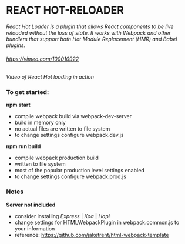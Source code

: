 # REACT HOT-RELOADER 

*React Hot Loader is a plugin that allows React components to be live reloaded without the loss of state. It works with Webpack and other bundlers that support both Hot Module Replacement (HMR) and Babel plugins.*



###### https://vimeo.com/100010922
*Video of React Hot loading in action*


### To get started:

  **npm start** 
   * compile webpack build via webpack-dev-server  
   * build in memory only
   * no actual files are written to file system
   * to change settings configure webpack.dev.js
    
  **npm run build** 
   * compile webpack production build
   * written to file system
   * most of the popular production level settings enabled
   * to change settings configure webpack.prod.js


### Notes

  **Server not included**
   * consider installing *Express* | *Koa* | *Hapi*
   * change settings for HTMLWebpackPlugin in webpack.common.js to your information
   * reference: https://github.com/jaketrent/html-webpack-template
